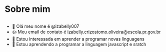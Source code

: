 # Sobre mim
## 

- 👋 Olá meu nome é @izabelly007
- :+1: Meu email de contato é izabelly.crizostomo.oliveira@escola.pr.gov.br
- 👀 Estou interessada em aprender a programar novas linguagens
- 🌱 Estou aprendendo a programar a linguagem javascript e sratch

